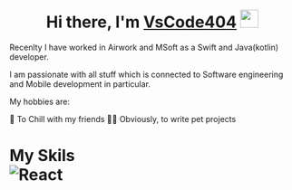 <h1 align="center">Hi there, I'm <a href="" target="_blank">VsCode404</a> 
<img src="https://github.com/blackcater/blackcater/raw/main/images/Hi.gif" height="32"/></h1>
Recenlty I have worked in Airwork and MSoft as a Swift and Java(kotlin) developer.

I am passionate with all stuff which is connected to Software engineering and Mobile development in particular.

My hobbies are:

🥂 To Chill with my friends
👨‍💻 Obviously, to write pet projects 

<h1> My Skils <h/>
 <br/> <img alt="React" src="https://camo.githubusercontent.com/533da8800843b57b91a3227ce7d151ca865a0eeaae675715e209c0092314fa96/68747470733a2f2f696d672e736869656c64732e696f2f62616467652f2d52656163742d3435623864383f7374796c653d666c61742d737175617265266c6f676f3d7265616374266c6f676f436f6c6f723d7768697465" data-canonical-src="https://img.shields.io/badge/-React-45b8d8?style=flat-square&amp;logo=react&amp;logoColor=white" style="max-width: 100%;">

